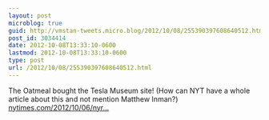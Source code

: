 ```yaml
---
layout: post
microblog: true
guid: http://vmstan-tweets.micro.blog/2012/10/08/255390397608640512.html
post_id: 3034414
date: 2012-10-08T13:33:10-0600
lastmod: 2012-10-08T13:33:10-0600
type: post
url: /2012/10/08/255390397608640512.html
---
```

The Oatmeal bought the Tesla Museum site! (How can NYT have a whole article about this and not mention Matthew Inman?) <a href="http://www.nytimes.com/2012/10/06/nyregion/group-buying-long-island-estate-for-tesla-memorial.html">nytimes.com/2012/10/06/nyr…</a>
